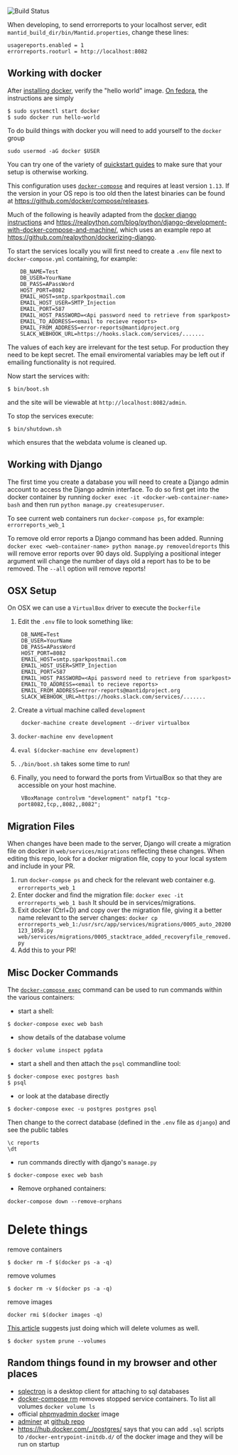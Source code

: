 ![Build Status](https://github.com/mantidproject/errorreports/actions/workflows/ci.yml/badge.svg)

When developing, to send errorreports to your localhost server, edit `mantid_build_dir/bin/Mantid.properties`, change these lines:
```
usagereports.enabled = 1
errorreports.rooturl = http://localhost:8082
```

Working with docker
-------------------

After [installing docker](https://docs.docker.com/engine/installation/), verify the "hello world" image. [On fedora](https://docs.docker.com/engine/installation/linux/docker-ce/fedora/), the instructions are simply

```
$ sudo systemctl start docker
$ sudo docker run hello-world
```

To do build things with docker you will need to add yourself to the `docker` group
```
sudo usermod -aG docker $USER
```
You can try one of the variety of [quickstart
guides](https://docs.docker.com/get-started/part2/) to make sure that
your setup is otherwise working.

This configuration uses [`docker-compose`](https://github.com/docker/compose) and requires at least version `1.13`. If the version in your OS repo is too old then the latest binaries can be found at https://github.com/docker/compose/releases.

Much of the following is heavily adapted from the [docker django instructions](https://docs.docker.com/compose/django/) and
https://realpython.com/blog/python/django-development-with-docker-compose-and-machine/, which uses an example repo at
https://github.com/realpython/dockerizing-django.

To start the services locally you will first need to create a `.env` file next to `docker-compose.yml` containing, for example:


        DB_NAME=Test
        DB_USER=YourName
        DB_PASS=APassWord
        HOST_PORT=8082
        EMAIL_HOST=smtp.sparkpostmail.com
        EMAIL_HOST_USER=SMTP_Injection
        EMAIL_PORT=587
        EMAIL_HOST_PASSWORD=<Api password need to retrieve from sparkpost>
        EMAIL_TO_ADDRESS=<email to recieve reports>
        EMAIL_FROM_ADDRESS=error-reports@mantidproject.org
        SLACK_WEBHOOK_URL=https://hooks.slack.com/services/.......

The values of each key are irrelevant for the test setup. For production they need to be kept secret. The email enviromental variables may be left out if emailing functionality is not required.

Now start the services with:

```
$ bin/boot.sh
```
and the site will be viewable at `http://localhost:8082/admin`.

To stop the services execute:

```
$ bin/shutdown.sh
```
which ensures that the webdata volume is cleaned up.

Working with Django
-------------------

The first time you create a database you will need to create a Django admin account to access the Django admin interface. To do so first get into the docker container by running `docker exec -it <docker-web-container-name> bash` and then run `python manage.py createsuperuser`.

To see current web containers run `docker-compose ps`, for example: `errorreports_web_1`

To remove old error reports a Django command has been added. Running `docker exec <web-container-name> python manage.py removeoldreports` this will remove error reports over 90 days old. Supplying a positional integer argument will change the number of days old a report has to be to be removed. The `--all` option will remove reports!

OSX Setup
---------

On OSX we can use a `VirtualBox` driver to execute the `Dockerfile`

1. Edit the `.env` file to look something like:

        DB_NAME=Test
        DB_USER=YourName
        DB_PASS=APassWord
        HOST_PORT=8082
        EMAIL_HOST=smtp.sparkpostmail.com
        EMAIL_HOST_USER=SMTP_Injection
        EMAIL_PORT=587
        EMAIL_HOST_PASSWORD=<Api password need to retrieve from sparkpost>
        EMAIL_TO_ADDRESS=<email to recieve reports>
        EMAIL_FROM_ADDRESS=error-reports@mantidproject.org
        SLACK_WEBHOOK_URL=https://hooks.slack.com/services/.......

2. Create a virtual machine called `development`

        docker-machine create development --driver virtualbox
        
3. `docker-machine env development`
4. `eval $(docker-machine env development)`
5. `./bin/boot.sh` takes some time to run!
6. Finally, you need to forward the ports from VirtualBox so that they are accessible on your host machine.

        VBoxManage controlvm "development" natpf1 "tcp-port8082,tcp,,8082,,8082";


Migration Files
---------------

When changes have been made to the server, Django will create a migration file on docker in `web/services/migrations` reflecting these changes. When editing this repo, look for a docker migration file, copy to your local system and include in your PR.

1. run `docker-compse ps` and check for the relevant web container e.g. `errorreports_web_1`
2. Enter docker and find the migration file: `docker exec -it errorreports_web_1 bash` It should be in services/migrations.
3. Exit docker (Ctrl+D) and copy over the migration file, giving it a better name relevant to the server changes: `docker cp errorreports_web_1:/usr/src/app/services/migrations/0005_auto_20200123_1058.py web/services/migrations/0005_stacktrace_added_recoveryfile_removed.py`
4. Add this to your PR!

Misc Docker Commands
--------------------

The [`docker-compose exec`](https://docs.docker.com/compose/reference/exec/) command can be used to run commands within
the various containers:

* start a shell:
```
$ docker-compose exec web bash
```

* show details of the database volume
```
$ docker volume inspect pgdata
```
* start a shell and then attach the `psql` commandline tool:
```
$ docker-compose exec postgres bash
$ psql
```

* or look at the database directly
```
$ docker-compose exec -u postgres postgres psql
```
Then change to the correct database (defined in the `.env` file as `django`) and see the public tables
```
\c reports
\dt
```

* run commands directly with django's `manage.py`
```
$ docker-compose exec web bash
```
* Remove orphaned containers:
```
docker-compose down --remove-orphans
```
Delete things
=============
remove containers
```
$ docker rm -f $(docker ps -a -q)
```
remove volumes
```
$ docker rm -v $(docker ps -a -q)
```
remove images
```
docker rmi $(docker images -q)
```
[This article](https://discuss.devopscube.com/t/how-to-delete-all-none-untagged-and-dangling-docker-containers-and-images/23) suggests just doing which will delete volumes as well.
```
$ docker system prune --volumes
```


Random things found in my browser and other places
--------------------------------------------------

* [sqlectron](https://sqlectron.github.io/) is a desktop client for attaching to sql databases
* [docker-compose rm](https://docs.docker.com/compose/reference/rm/) removes stopped service containers. To list all volumes `docker volume ls`
* official [phpmyadmin docker](https://github.com/phpmyadmin/docker) image
* [adminer](https://hub.docker.com/_/adminer/) at [github repo](https://github.com/vrana/adminer)
* https://hub.docker.com/_/postgres/ says that you can add `.sql` scripts to `/docker-entrypoint-initdb.d/` of the docker image and they will be run on startup
